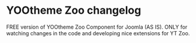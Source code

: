 # YOOtheme Zoo changelog
FREE version of YOOtheme Zoo Component for Joomla (AS IS).
ONLY for watching changes in the code and developing nice extensions for YT Zoo.



